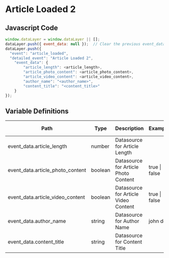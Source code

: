 # Article Loaded 2

### 

## Javascript Code
```js
window.dataLayer = window.dataLayer || [];
dataLayer.push({ event_data: null });  // Clear the previous event_data object.
dataLayer.push({
  "event": "article_loaded",
  "detailed_event": "Article Loaded 2",
    "event_data": {
        "article_length": <article_length>,
        "article_photo_content": <article_photo_content>,
        "article_video_content": <article_video_content>,
        "author_name": "<author_name>",
        "content_title": "<content_title>"
    }
});
```

## Variable Definitions

|Path|Type|Description|Example|Pattern|Min Length|Max Length|Minimum|Maximum|Multiple Of|
| --- | --- | --- | --- | --- | --- | --- | --- | --- | --- |
|event_data.article_length|number|Datasource for Article Length||||||||
|event_data.article_photo_content|boolean|Datasource for Article Photo Content|true \| false|||||||
|event_data.article_video_content|boolean|Datasource for Article Video Content|true \| false|||||||
|event_data.author_name|string|Datasource for Author Name|john doe|||||||
|event_data.content_title|string|Datasource for Content Title||||||||




